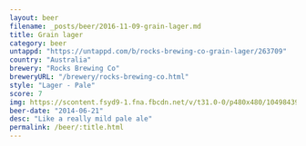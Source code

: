 ```yaml
---
layout: beer
filename: _posts/beer/2016-11-09-grain-lager.md
title: Grain lager
category: beer
untappd: "https://untappd.com/b/rocks-brewing-co-grain-lager/263709"
country: "Australia"
brewery: "Rocks Brewing Co"
breweryURL: "/brewery/rocks-brewing-co.html"
style: "Lager - Pale"
score: 7
img: https://scontent.fsyd9-1.fna.fbcdn.net/v/t31.0-0/p480x480/10498439_10152534314748745_6480384213227978387_o.jpg?_nc_cat=108&_nc_sid=e007fa&_nc_ohc=yKF0572tE0kAX8gIKUQ&_nc_ht=scontent.fsyd9-1.fna&_nc_tp=6&oh=9f9eae6ab7b352c272cb012b356916db&oe=5F4B26B5
beer-date: "2014-06-21"
desc: "Like a really mild pale ale"
permalink: /beer/:title.html
---
```

